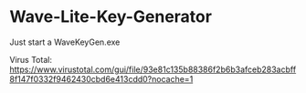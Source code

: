 # Wave-Lite-Key-Generator
Just start a WaveKeyGen.exe 

Virus Total: https://www.virustotal.com/gui/file/93e81c135b88386f2b6b3afceb283acbff8f147f0332f9462430cbd6e413cdd0?nocache=1
